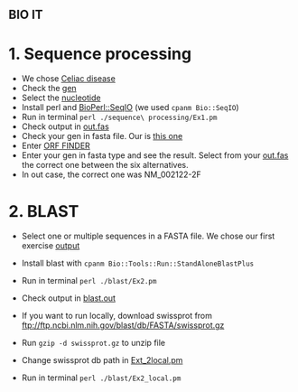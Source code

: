 ## BIO IT 

# 1. Sequence processing

- We chose [Celiac disease](https://www.omim.org/entry/212750?search=celiac&highlight=(celiac|coeliac))
- Check the [gen](https://www.ncbi.nlm.nih.gov/gene/3117/)
- Select the [nucleotide](https://www.ncbi.nlm.nih.gov/nuccore/1370507992)
- Install perl and [BioPerl::SeqIO](https://bioperl.org/howtos/Beginners_HOWTO.html) (we used `cpanm Bio::SeqIO`)
- Run in terminal `perl ./sequence\ processing/Ex1.pm`
- Check output in [out.fas](https://github.com/gonziesc/bioIt/blob/master/sequence%20processing/out.fas)
- Check your gen in fasta file. Our is [this one](https://www.ncbi.nlm.nih.gov/nuccore/XM_006715079.4?report=fasta)
- Enter [ORF FINDER](https://www.ncbi.nlm.nih.gov/orffinder/)
- Enter your gen in fasta type and see the result. Select from your [out.fas](https://github.com/gonziesc/bioIt/blob/master/sequence%20processing/out.fas) the correct one between the six alternatives.
- In out case, the correct one was NM_002122-2F

# 2. BLAST

- Select one or multiple sequences in a FASTA file. We chose our first exercise [output](https://github.com/gonziesc/bioIt/blob/master/sequence%20processing/out.fas)
- Install blast with `cpanm Bio::Tools::Run::StandAloneBlastPlus`
- Run in terminal `perl ./blast/Ex2.pm`
- Check output in [blast.out](https://github.com/gonziesc/bioIt/blob/master/blast/blast.out)

- If you want to run locally, download swissprot from ftp://ftp.ncbi.nlm.nih.gov/blast/db/FASTA/swissprot.gz
- Run `gzip -d swissprot.gz` to unzip file
- Change swissprot db path in [Ext_2local.pm](https://github.com/gonziesc/bioIt/blob/master/blast/Ex2_local.pm) 
- Run in terminal `perl ./blast/Ex2_local.pm`
